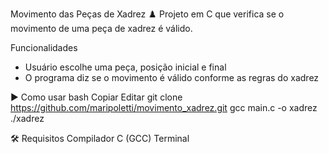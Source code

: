  Movimento das Peças de Xadrez ♟️
Projeto em C que verifica se o movimento de uma peça de xadrez é válido.

Funcionalidades
- Usuário escolhe uma peça, posição inicial e final
- O programa diz se o movimento é válido conforme as regras do xadrez

▶️ Como usar
bash
Copiar
Editar
git clone https://github.com/maripoletti/movimento_xadrez.git
gcc main.c -o xadrez
./xadrez

🛠️ Requisitos
Compilador C (GCC)
Terminal
